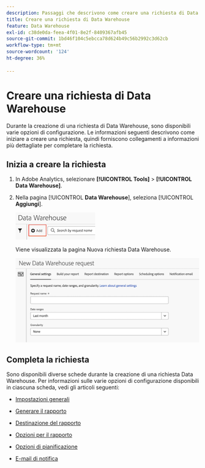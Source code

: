 ```yaml
---
description: Passaggi che descrivono come creare una richiesta di Data Warehouse.
title: Creare una richiesta di Data Warehouse
feature: Data Warehouse
exl-id: c38de0da-feea-4f01-8e2f-8409367afb45
source-git-commit: 1bd46f104c5ebcca78d624b49c56b2992c3d62cb
workflow-type: tm+mt
source-wordcount: '124'
ht-degree: 36%

---
```


# Creare una richiesta di Data Warehouse

Durante la creazione di una richiesta di Data Warehouse, sono disponibili varie opzioni di configurazione. Le informazioni seguenti descrivono come iniziare a creare una richiesta, quindi forniscono collegamenti a informazioni più dettagliate per completare la richiesta.

## Inizia a creare la richiesta

1. In Adobe Analytics, selezionare **[!UICONTROL Tools]** > **[!UICONTROL Data Warehouse]**.

1. Nella pagina [!UICONTROL **Data Warehouse**], seleziona [!UICONTROL **Aggiungi**].

   ![Pulsante per aggiungere una richiesta](assets/dw-add-request.png)

   Viene visualizzata la pagina Nuova richiesta Data Warehouse.

   ![Scheda Impostazioni generali](assets/dw-general-settings.png)

## Completa la richiesta

Sono disponibili diverse schede durante la creazione di una richiesta Data Warehouse. Per informazioni sulle varie opzioni di configurazione disponibili in ciascuna scheda, vedi gli articoli seguenti:

* [Impostazioni generali](/help/export/data-warehouse/create-request/dw-general-settings.md)

* [Generare il rapporto](/help/export/data-warehouse/create-request/dw-request-build-report.md)

* [Destinazione del rapporto](/help/export/data-warehouse/create-request/dw-request-report-destinations.md)

* [Opzioni per il rapporto](/help/export/data-warehouse/create-request/dw-request-report-options.md)

* [Opzioni di pianificazione](/help/export/data-warehouse/create-request/dw-request-scheduling.md)

* [E-mail di notifica](/help/export/data-warehouse/create-request/dw-request-email.md)
